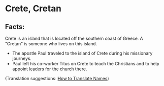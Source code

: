 # Crete, Cretan #

## Facts: ##

Crete is an island that is located off the southern coast of Greece. A "Cretan" is someone who lives on this island.

* The apostle Paul traveled to the island of Crete during his missionary journeys.
* Paul left his co-worker Titus on Crete to teach the Christians and to help appoint leaders for the church there.

(Translation suggestions: [How to Translate Names](https://git.door43.org/Door43/en-ta-translate-vol1/src/master/content/translate_names.md))

## 